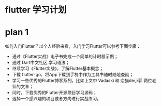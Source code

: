 # flutter 学习计划

# plan 1
如何入门Flutter？以个人经验来看，入门学习Flutter可以参考下面步骤：

- 通过《Flutter实战》电子书完成一个简单的计时器示例；
- 通过 Dart中文社区 学习语法；
- 继续学习《Flutter实战》，了解Flutter基本概念；
- 下载 flutter-go，将App下载到手机中作为工具书随时随地查阅；
- 学习一些优秀的Flutter博客系列，比如上文中 Vadaski 和 恋猫de小郭 两位老师的文章；
- 同时，下载优秀的Flutter开源项目学习源码；
- 选择一个感兴趣的项目或者方向进行实战练习。  

